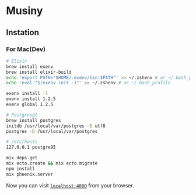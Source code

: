 # Musiny
## Instation

### For Mac(Dev)

```sh
# Elixir
brew install exenv
brew install elixir-build
echo 'export PATH="$HOME/.exenv/bin:$PATH"' >> ~/.zshenv # or ~/.bash_profile
echo 'eval "$(exenv init -)"' >> ~/.zshenv # or ~/.bash_profile

exenv install -l
exenv install 1.2.5
exenv global 1.2.5
```

```sh
# Postgresql
brew install postgres
initdb /usr/local/var/postgres -E utf8
postgres -D /usr/local/var/postgres
```

```sh
# /etc/hosts
127.0.0.1 postgre95
```

```sh
mix deps.get
mix ecto.create && mix ecto.migrate
npm install
mix phoenix.server
```

Now you can visit [`localhost:4000`](http://localhost:4000) from your browser.
